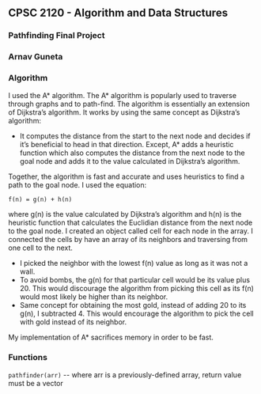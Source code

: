 ## CPSC 2120 - Algorithm and Data Structures
### Pathfinding Final Project
### Arnav Guneta

### Algorithm
I used the A* algorithm. The A* algorithm is popularly used to traverse through graphs and to path-find. 
The algorithm is essentially an extension of Dijkstra’s algorithm. It works by using the same concept as Dijkstra’s algorithm: 
- It computes the distance from the start to the next node and decides if it’s beneficial to head in that direction. 
Except, A* adds a heuristic function which also computes the distance from the next node to the goal node and adds it to the value calculated in Dijkstra’s algorithm. 

Together, the algorithm is fast and accurate and uses heuristics to find a path to the goal node. 
I used the equation: 

`f(n) = g(n) + h(n)` 

where g(n) is the value calculated by Dijkstra’s algorithm and h(n) is the heuristic function that calculates the Euclidian distance from the next node to the goal node. 
I created an object called cell for each node in the array. I connected the cells by have an array of its neighbors and traversing from one cell to the next. 
- I picked the neighbor with the lowest f(n) value as long as it was not a wall. 
- To avoid bombs, the g(n) for that particular cell would be its value plus 20. This would discourage the algorithm from picking this cell as its f(n) would most likely be higher than its neighbor. 
- Same concept for obtaining the most gold, instead of adding 20 to its g(n), I subtracted 4. This would encourage the algorithm to pick the cell with gold instead of its neighbor. 

My implementation of A* sacrifices memory in order to be fast. 

### Functions
`pathfinder(arr)` -- where arr is a previously-defined array, return value must be a vector<char>
